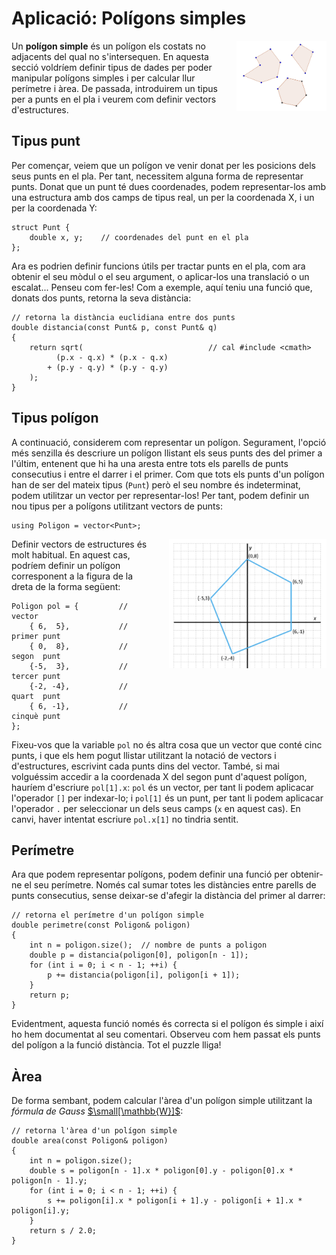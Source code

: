 # Aplicació: Polígons simples

<img src='././poligons.png' style='height: 8em; float: right; margin: 0 0 1em 2em;'/>

Un **polígon simple** és un polígon els costats no adjacents del qual no
s'intersequen. En aquesta secció voldríem definir tipus de dades per poder
manipular polígons simples i per calcular llur perímetre i àrea. De passada,
introduirem un tipus per a punts en el pla i veurem com definir
vectors d'estructures.

## Tipus punt

Per començar, veiem que un polígon ve venir donat per les posicions dels seus punts
en el pla. Per tant, necessitem alguna forma de representar punts. Donat que un punt
té dues coordenades, podem representar-los amb una estructura amb dos camps de tipus real,
un per la coordenada X, i un per la coordenada Y:

```c++c++
struct Punt {
    double x, y;    // coordenades del punt en el pla
};
```

Ara es podrien definir funcions útils per tractar punts en el pla, com ara obtenir
el seu mòdul o el seu argument, o aplicar-los una translació o un escalat...
Penseu com fer-les! Com a exemple, aquí teniu una funció que, donats dos punts,
retorna la seva distància:

```c++c++
// retorna la distància euclidiana entre dos punts
double distancia(const Punt& p, const Punt& q)
{
    return sqrt(                            // cal #include <cmath>
          (p.x - q.x) * (p.x - q.x)
        + (p.y - q.y) * (p.y - q.y)
    );
}
```

## Tipus polígon

A continuació, considerem com representar un polígon. Segurament, l'opció més senzilla
és descriure un polígon llistant els seus punts des del primer a l'últim, entenent que
hi ha una aresta entre tots els parells de punts consecutius i entre el darrer i el primer.
Com que tots els punts d'un polígon han de ser del mateix tipus (`Punt`) però el seu
nombre és indeterminat, podem utilitzar un vector per representar-los! Per tant,
podem definir un nou tipus per a polígons utilitzant vectors de punts:

```c++c++
using Poligon = vector<Punt>;
```

<img src='././poligon-amb-coords.png' style='width: 18em; float: right; margin: 0 0 1em 2em;'/>

Definir vectors de estructures és molt habitual.
En aquest cas, podríem definir un polígon corresponent a la figura de la dreta
de la forma següent:

```c++c++
Poligon pol = {         // vector
    { 6,  5},           //     primer punt
    { 0,  8},           //     segon  punt
    {-5,  3},           //     tercer punt
    {-2, -4},           //     quart  punt
    { 6, -1},           //     cinquè punt
};
```

Fixeu-vos que la variable `pol` no és altra cosa que un vector que
conté cinc punts, i que els hem pogut llistar utilitzant la notació de vectors
i d'estructures, escrivint cada punts dins del vector. També, si mai volguéssim
accedir a la coordenada X del segon punt d'aquest polígon, hauríem d'escriure
`pol[1].x`: `pol` és un vector, per tant li podem
aplicacar l'operador `[]` per indexar-lo; i `pol[1]` és un punt,
per tant li podem aplicacar l'operador `.` per seleccionar un dels seus camps
(`x` en aquest cas). En canvi, haver intentat escriure `pol.x[1]` no
tindria sentit.

## Perímetre

Ara que podem representar polígons, podem definir una funció per obtenir-ne
el seu perímetre. Només cal sumar totes les distàncies entre parells de punts
consecutius, sense deixar-se d'afegir la distància del primer al darrer:

```c++c++
// retorna el perímetre d'un polígon simple
double perimetre(const Poligon& poligon)
{
    int n = poligon.size();  // nombre de punts a poligon
    double p = distancia(poligon[0], poligon[n - 1]);
    for (int i = 0; i < n - 1; ++i) {
        p += distancia(poligon[i], poligon[i + 1]);
    }
    return p;
}
```

Evidentment, aquesta funció només és correcta si el polígon és simple
i així ho hem documentat al seu comentari. Observeu com hem passat els punts
del polígon a la funció distància. Tot el puzzle lliga!

## Àrea

De forma sembant, podem calcular l'àrea d'un polígon simple utilitzant la
_fórmula de Gauss_
[$\small[\mathbb{W}]$](https://es.wikipedia.org/wiki/F%C3%B3rmula_del_%C3%A1rea_de_Gauss):

```c++c++
// retorna l'àrea d'un polígon simple
double area(const Poligon& poligon)
{
    int n = poligon.size();
    double s = poligon[n - 1].x * poligon[0].y - poligon[0].x * poligon[n - 1].y;
    for (int i = 0; i < n - 1; ++i) {
        s += poligon[i].x * poligon[i + 1].y - poligon[i + 1].x * poligon[i].y;
    }
    return s / 2.0;
}
```

<Autors autors="jpetit"/>
